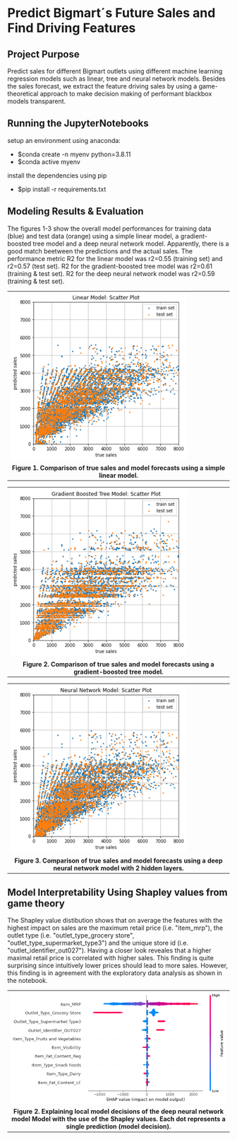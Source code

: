 # Predict Bigmart´s Future Sales and Find Driving Features 

## Project Purpose
Predict sales for different Bigmart outlets using different machine learning regression models such as linear, tree and neural network models. Besides the sales forecast, we extract the feature driving sales by using a game-theoretical approach to make decision making of performant blackbox models transparent.
## Running the JupyterNotebooks
setup an environment using anaconda:
- $conda create -n myenv python=3.8.11
- $conda active myenv

install the dependencies using pip
- $pip install -r requirements.txt

## Modeling Results & Evaluation
The figures 1-3 show the overall model performances for training data (blue) and test data (orange) using a simple linear model, a gradient-boosted tree model and a deep neural network model. Apparently, there is a good match beetween the predictions and the actual sales. The performance metric R2 for the linear model was r2=0.55 (training set) and r2=0.57 (test set). R2 for the gradient-boosted tree model was r2=0.61 (training & test set). R2 for the deep neural network model was r2=0.59 (training & test set). 

<table>
  <tr><td>
    <img 
        src="images/results_1.png"
        alt="Fashion MNIST sprite"  width="400">
  </td></tr>
    <tr><td align="center">
    <b>Figure 1. Comparison of true sales and model forecasts using a simple linear model. 
  </td></tr>
</table>

<table>
  <tr><td>
    <img 
        src="images/results_2.png"
        alt="Fashion MNIST sprite"  width="400">
  </td></tr>
    <tr><td align="center">
    <b>Figure 2. Comparison of true sales and model forecasts using a gradient-boosted tree model. 
  </td></tr>
</table>

<table>
  <tr><td>
    <img 
        src="images/results_3.png"
        alt="Fashion MNIST sprite"  width="400">
  </td></tr>
    <tr><td align="center">
    <b>Figure 3. Comparison of true sales and model forecasts using a deep neural network model with 2 hidden layers. 
  </td></tr>
</table>

## Model Interpretability Using Shapley values from game theory
The Shapley value distibution shows that on average the features with the highest impact on sales are the maximum retail price (i.e. "item_mrp"), the outlet type (i.e. "outlet_type_grocery store", "outlet_type_supermarket_type3") and the unique store id (i.e. "outlet_identifier_out027"). Having a closer look reveales that a higher maximal retail price is correlated with higher sales. This finding is quite surprising since intuitively lower prices should lead to more sales. However, this finding is in agreement with the exploratory data analysis as shown in the notebook.

<table>
  <tr><td>
    <img 
        src="images/results_4.png"
        alt="Fashion MNIST sprite"  width="1000">
  </td></tr>
  <tr><td align="center">
    <b>Figure 2. Explaining local model decisions of the deep neural network model Model with the use of the Shapley values. Each dot represents a single prediction (model decision). 
  </td></tr>
</table>